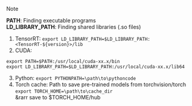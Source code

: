 > [!NOTE]
> **PATH**: Finding executable programs <br>
> **LD_LIBRARY_PATH**: Finding shared libraries (.so files)
1. TensorRT: `export LD_LIBRARY_PATH=$LD_LIBRARY_PATH:<TensorRT-${version}>/lib`
2. CUDA:
```
export PATH=$PATH:/usr/local/cuda-xx.x/bin
export LD_LIBRARY_PATH=$LD_LIBRARY_PATH:/usr/local/cuda-xx.x/lib64
```
3. Python: `export PYTHONPATH=\path\to\pythoncode`
4. Torch cache: Path to save pre-trained models from torchvision/torch <br>
`export TORCH_HOME=\path\to\cache_dir`<br>
&rarr save to $TORCH_HOME/hub
